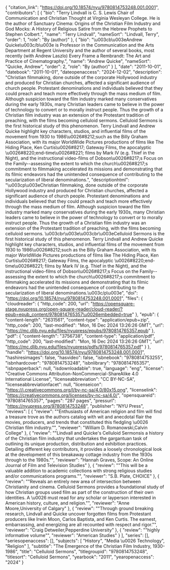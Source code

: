 {
   "citation_link": "https://doi.org/10.18574/nyu/9780814753248.001.0001",
   "contributors": [
     {
       "bio": "Terry Lindvall is C. S. Lewis Chair of Communication and Christian Thought at Virginia Wesleyan College. He is the author of Sanctuary Cinema: Origins of the Christian Film Industry and God Mocks: A History of Religious Satire from the Hebrew Prophets to Stephen Colbert.",
       "name": "Terry Lindvall",
       "nameSort": "Lindvall, Terry",
       "order": 1,
       "role": "By (author)"
     },
     {
       "bio": "\u003cb\u003eAndrew Quicke\u003c/b\u003e is Professor in the Communication and the Arts Department at Regent University and the author of several books, most recently (with Andrew Laszlo) Every Frame a Rembrandt: The Art and Practice of Cinematography.",
       "name": "Andrew Quicke",
       "nameSort": "Quicke, Andrew",
       "order": 2,
       "role": "By (author)"
     }
   ],
   "date": "2011-10-01",
   "datebook": "2011-10-01",
   "dateopenaccess": "2024-12-02",
   "description": "Christian filmmaking, done outside of the corporate Hollywood industry and produced for Christian churches, affected a significant audience of church people. Protestant denominations and individuals believed that they could preach and teach more effectively through the mass medium of film. Although suspicion toward the film industry marked many conservatives during the early 1930s, many Christian leaders came to believe in the power of technology to convert or to morally instruct people. Thus the growth of a Christian film industry was an extension of the Protestant tradition of preaching, with the films becoming celluloid sermons. Celluloid Sermons is the first historical study of this phenomenon. Terry Lindvall and Andrew Quicke highlight key characters, studios, and influential films of the movement from 1930 to 1986\u0026#8212;such as the Billy Graham Association, with its major WorldWide Pictures productions of films like The Hiding Place, Ken Curtis\u0026#8217; Gateway Films, the apocalyptic \u0026#8220;end-time\u0026#8221; films by Mark IV (e.g. Thief in the Night), and the instructional video-films of Dobson\u0026#8217;s Focus on the Family--assessing the extent to which the church\u0026#8217;s commitment to filmmaking accelerated its missions and demonstrating that its filmic endeavors had the unintended consequence of contributing to the secularization of liberal denominations.",
   "descriptionhtml": "\u003cp\u003eChristian filmmaking, done outside of the corporate Hollywood industry and produced for Christian churches, affected a significant audience of church people. Protestant denominations and individuals believed that they could preach and teach more effectively through the mass medium of film. Although suspicion toward the film industry marked many conservatives during the early 1930s, many Christian leaders came to believe in the power of technology to convert or to morally instruct people. Thus the growth of a Christian film industry was an extension of the Protestant tradition of preaching, with the films becoming celluloid sermons. \u003cbr\u003e\u003cbr\u003eCelluloid Sermons is the first historical study of this phenomenon. Terry Lindvall and Andrew Quicke highlight key characters, studios, and influential films of the movement from 1930 to 1986\u0026#8212;such as the Billy Graham Association, with its major WorldWide Pictures productions of films like The Hiding Place, Ken Curtis\u0026#8217; Gateway Films, the apocalyptic \u0026#8220;end-time\u0026#8221; films by Mark IV (e.g. Thief in the Night), and the instructional video-films of Dobson\u0026#8217;s Focus on the Family--assessing the extent to which the church\u0026#8217;s commitment to filmmaking accelerated its missions and demonstrating that its filmic endeavors had the unintended consequence of contributing to the secularization of liberal denominations.\u003c/p\u003e",
   "doi": "https://doi.org/10.18574/nyu/9780814753248.001.0001",
   "files": {
     "cloudreader": {
       "http_code": 200,
       "url": "https://opensquare-stage.nyupress.org/open-square-reader/cloud-reader/?epub=epub_content/9780814765357\u0026embedded=true"
     },
     "epub": {
       "content-length": "2631561",
       "content-type": "application/epub+zip",
       "http_code": 200,
       "last-modified": "Mon, 16 Dec 2024 13:26:26 GMT",
       "url": "https://mc.dlib.nyu.edu/files/nyupress/epubs/9780814765357.epub"
     },
     "pdf": {
       "content-length": "3756738",
       "content-type": "application/pdf",
       "http_code": 200,
       "last-modified": "Mon, 16 Dec 2024 13:26:26 GMT",
       "url": "https://mc.dlib.nyu.edu/files/nyupress/pdfs/9780814765357.pdf"
     }
   },
   "handle": "https://doi.org/10.18574/nyu/9780814753248.001.0001",
   "hashiresimages": false,
   "hasvideo": false,
   "isbnebook": "9780814753255",
   "isbnhardcover": "9780814753248",
   "isbnlibrary": "9780814765357",
   "isbnpaperback": null,
   "isdownloadable": true,
   "language": "eng",
   "license": "Creative Commons Attribution-NonCommercial-ShareAlike 4.0 International License",
   "licenseabbreviation": "CC BY-NC-SA",
   "licenseabbreviationfacet": null,
   "licenseicon": "https://i.creativecommons.org/l/by-nc-sa/4.0/80x15.png",
   "licenselink": "https://creativecommons.org/licenses/by-nc-sa/4.0/",
   "opensquareid": "9780814765357",
   "pages": "287 pages",
   "pressurl": "https://nyupress.org/9780814753248",
   "publisher": "NYU Press",
   "reviews": [
     {
       "review": "\"Enthusiasts of American religion and film will find a treasure trove as the authors catalog with wit and anecdotal flair the movies, producers, and trends that constituted this fledgling \u0026 Christian film industry.\"",
       "reviewer": "William D. Romanowski,Calvin College"
     },
     {
       "review": "\"Lindvall and Quicke's Celluloid Sermonsis a history of the Christian film industry that undertakes the gargantuan task of outlining its unique production, distribution and exhibition practices. Detailing different key contributors, it provides a loosely chronological look at the development of this breakaway cottage industry from the 1930s through to the 1980s.\"",
       "reviewer": "Hannah Graves, Scope: An Online Journal of Film and Television Studies"
     },
     {
       "review": "\"This will be a valuable addition to academic collections with strong religious studies and/or communications programs.\"",
       "reviewer": "S.B. Plate, CHOICE"
     },
     {
       "review": "\"Reveals an entirely new area of intersection between Christianity and cinema. Celluloid Sermons provides a foundational study of how Christian groups used film as part of the construction of their own identities. A \u0026 must read for any scholar or layperson interested in American history, culture, and religion.\"",
       "reviewer": "Anne Moore,University of Calgary"
     },
     {
       "review": "\"Through ground breaking research, Lindvall and Quicke uncover forgotten films from Protestant producers like Irwin Moon, Carlos Baptista, and Ken Curtis. The earnest, embarrassing, and energizing are all recounted with respect and rigor.\"",
       "reviewer": "Craig Detweiler,Pepperdine University"
     },
     {
       "review": "\"highly informative volume\"",
       "reviewer": "American Studies"
     }
   ],
   "series": [],
   "seriesopenaccess": [],
   "subjects": [
     "History",
     "Media \u0026 Technology",
     "Religion"
   ],
   "subtitle": "The Emergence of the Christian Film Industry, 1930-1986",
   "title": "Celluloid Sermons",
   "titlegroupid": "9780814753248",
   "titlesort": "Celluloid Sermons",
   "yearbook": "2011",
   "yearopenaccess": "2024"
 }

